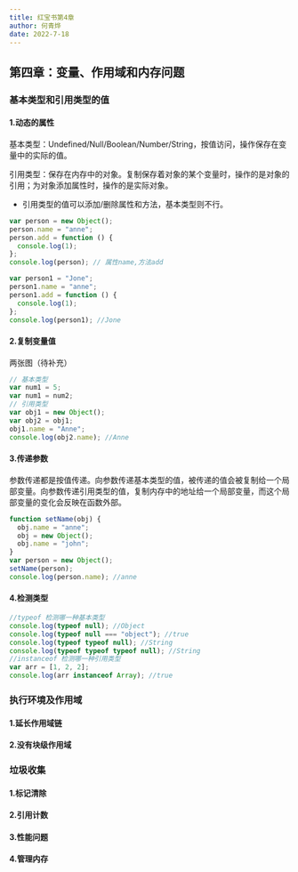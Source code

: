 ```yaml
---
title: 红宝书第4章
author: 何青烨
date: 2022-7-18
---
```


## 第四章：变量、作用域和内存问题

### 基本类型和引用类型的值

#### 1.动态的属性

基本类型：Undefined/Null/Boolean/Number/String，按值访问，操作保存在变量中的实际的值。

引用类型：保存在内存中的对象。复制保存着对象的某个变量时，操作的是对象的引用；为对象添加属性时，操作的是实际对象。

- 引用类型的值可以添加/删除属性和方法，基本类型则不行。

```js
var person = new Object();
person.name = "anne";
person.add = function () {
  console.log(1);
};
console.log(person); // 属性name,方法add

var person1 = "Jone";
person1.name = "anne";
person1.add = function () {
  console.log(1);
};
console.log(person1); //Jone
```

#### 2.复制变量值

两张图（待补充）

```js
// 基本类型
var num1 = 5;
var num1 = num2;
// 引用类型
var obj1 = new Object();
var obj2 = obj1;
obj1.name = "Anne";
console.log(obj2.name); //Anne
```

#### 3.传递参数

参数传递都是按值传递。向参数传递基本类型的值，被传递的值会被复制给一个局部变量。向参数传递引用类型的值，复制内存中的地址给一个局部变量，而这个局部变量的变化会反映在函数外部。

```js
function setName(obj) {
  obj.name = "anne";
  obj = new Object();
  obj.name = "john";
}
var person = new Object();
setName(person);
console.log(person.name); //anne
```

#### 4.检测类型

```js
//typeof 检测哪一种基本类型
console.log(typeof null); //Object
console.log(typeof null === "object"); //true
console.log(typeof typeof null); //String
console.log(typeof typeof typeof null); //String
//instanceof 检测哪一种引用类型
var arr = [1, 2, 2];
console.log(arr instanceof Array); //true
```

### 执行环境及作用域

#### 1.延长作用域链

#### 2.没有块级作用域

### 垃圾收集

#### 1.标记清除

#### 2.引用计数

#### 3.性能问题

#### 4.管理内存
